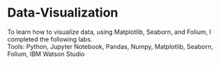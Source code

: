 # Data-Visualization

To learn how to visualize data, using Matplotlib, Seaborn, and Folium, I completed the following labs.\
Tools: Python, Jupyter Notebook, Pandas, Numpy, Matplotlib, Seaborn, Folium, IBM Watson Studio
